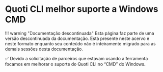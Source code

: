 # Quoti CLI melhor suporte a Windows CMD

!!! warning "Documentação descontinuada"
    Esta página faz parte de uma versão descontinuada da documentação. Está presente neste acervo e neste formato enquanto seu conteúdo não é inteiramente migrado para as demais sessões desta documentação.






✅ Devido a solicitação de parceiros que estavam usando a ferramenta focamos em melhorar o suporte do Quoti CLI no “CMD” do Windows.

